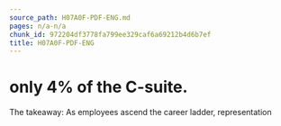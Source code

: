 ```yaml
---
source_path: H07A0F-PDF-ENG.md
pages: n/a-n/a
chunk_id: 972204df3778fa799ee329caf6a69212b4d6b7ef
title: H07A0F-PDF-ENG
---
```

# only 4% of the C-suite.

The takeaway: As employees ascend the career ladder, representation
